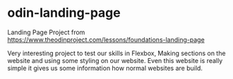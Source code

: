 # odin-landing-page
Landing Page Project from https://www.theodinproject.com/lessons/foundations-landing-page

Very interesting project to test our skills in Flexbox, Making sections on the website and using some styling on our website.
Even this website is really simple it gives us some information how normal websites are build.